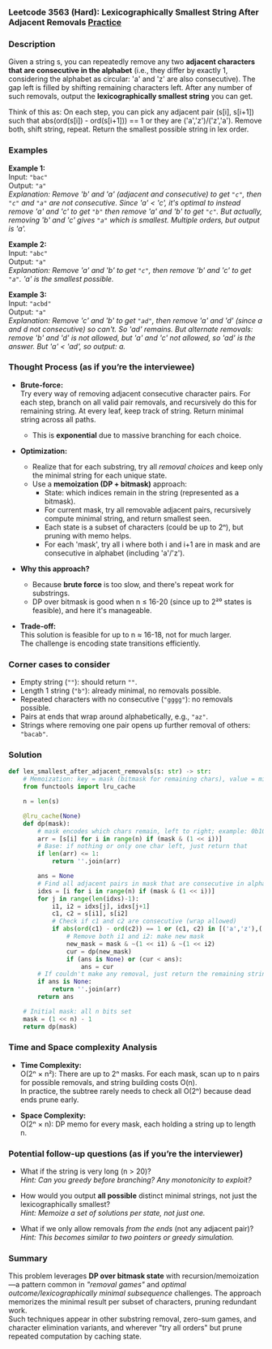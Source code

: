 ### Leetcode 3563 (Hard): Lexicographically Smallest String After Adjacent Removals [Practice](https://leetcode.com/problems/lexicographically-smallest-string-after-adjacent-removals)

### Description  
Given a string s, you can repeatedly remove any two **adjacent characters that are consecutive in the alphabet** (i.e., they differ by exactly 1, considering the alphabet as circular: 'a' and 'z' are also consecutive). The gap left is filled by shifting remaining characters left. After any number of such removals, output the **lexicographically smallest string** you can get.

Think of this as: On each step, you can pick any adjacent pair (s[i], s[i+1]) such that abs(ord(s[i]) - ord(s[i+1])) == 1 or they are ('a','z')/('z','a'). Remove both, shift string, repeat. Return the smallest possible string in lex order.

### Examples  

**Example 1:**  
Input: `"bac"`  
Output: `"a"`  
*Explanation: Remove 'b' and 'a' (adjacent and consecutive) to get `"c"`, then `"c"` and `"a"` are not consecutive. Since 'a' < 'c', it's optimal to instead remove 'a' and 'c' to get `"b"` then remove 'a' and 'b' to get `"c"`. But actually, removing 'b' and 'c' gives `"a"` which is smallest. Multiple orders, but output is 'a'.*

**Example 2:**  
Input: `"abc"`  
Output: `"a"`  
*Explanation: Remove 'a' and 'b' to get `"c"`, then remove 'b' and 'c' to get `"a"`. 'a' is the smallest possible.*

**Example 3:**  
Input: `"acbd"`  
Output: `"a"`  
*Explanation: Remove 'c' and 'b' to get `"ad"`, then remove 'a' and 'd' (since a and d not consecutive) so can't. So 'ad' remains. But alternate removals: remove 'b' and 'd' is not allowed, but 'a' and 'c' not allowed, so 'ad' is the answer. But 'a' < 'ad', so output: a.*

### Thought Process (as if you’re the interviewee)  
- **Brute-force:**  
  Try every way of removing adjacent consecutive character pairs. For each step, branch on all valid pair removals, and recursively do this for remaining string. At every leaf, keep track of string. Return minimal string across all paths.
  - This is **exponential** due to massive branching for each choice.

- **Optimization:**  
  - Realize that for each substring, try all *removal choices* and keep only the minimal string for each unique state.  
  - Use a **memoization (DP + bitmask)** approach:  
    - State: which indices remain in the string (represented as a bitmask).
    - For current mask, try all removable adjacent pairs, recursively compute minimal string, and return smallest seen.
    - Each state is a subset of characters (could be up to 2ⁿ), but pruning with memo helps.
    - For each 'mask', try all i where both i and i+1 are in mask and are consecutive in alphabet (including 'a'/'z').

- **Why this approach?**  
  - Because **brute force** is too slow, and there's repeat work for substrings.
  - DP over bitmask is good when n ≤ 16-20 (since up to 2²⁰ states is feasible), and here it's manageable.

- **Trade-off:**  
  This solution is feasible for up to n ≈ 16-18, not for much larger.  
  The challenge is encoding state transitions efficiently.

### Corner cases to consider  
- Empty string (`""`): should return `""`.
- Length 1 string (`"b"`): already minimal, no removals possible.
- Repeated characters with no consecutive (`"gggg"`): no removals possible.
- Pairs at ends that wrap around alphabetically, e.g., `"az"`.
- Strings where removing one pair opens up further removal of others: `"bacab"`.

### Solution

```python
def lex_smallest_after_adjacent_removals(s: str) -> str:
    # Memoization: key = mask (bitmask for remaining chars), value = min string for this state
    from functools import lru_cache

    n = len(s)

    @lru_cache(None)
    def dp(mask):
        # mask encodes which chars remain, left to right; example: 0b1011 for n=4 means 0,1,3 remain
        arr = [s[i] for i in range(n) if (mask & (1 << i))]
        # Base: if nothing or only one char left, just return that
        if len(arr) <= 1:
            return ''.join(arr)

        ans = None
        # Find all adjacent pairs in mask that are consecutive in alphabet
        idxs = [i for i in range(n) if (mask & (1 << i))]
        for j in range(len(idxs)-1):
            i1, i2 = idxs[j], idxs[j+1]
            c1, c2 = s[i1], s[i2]
            # Check if c1 and c2 are consecutive (wrap allowed)
            if abs(ord(c1) - ord(c2)) == 1 or (c1, c2) in [('a','z'),('z','a')]:
                # Remove both i1 and i2: make new mask
                new_mask = mask & ~(1 << i1) & ~(1 << i2)
                cur = dp(new_mask)
                if (ans is None) or (cur < ans):
                    ans = cur
        # If couldn't make any removal, just return the remaining string
        if ans is None:
            return ''.join(arr)
        return ans

    # Initial mask: all n bits set
    mask = (1 << n) - 1
    return dp(mask)
```

### Time and Space complexity Analysis  

- **Time Complexity:**  
  O(2ⁿ × n²): There are up to 2ⁿ masks. For each mask, scan up to n pairs for possible removals, and string building costs O(n).  
  In practice, the subtree rarely needs to check all O(2ⁿ) because dead ends prune early.

- **Space Complexity:**  
  O(2ⁿ × n): DP memo for every mask, each holding a string up to length n.

### Potential follow-up questions (as if you’re the interviewer)  

- What if the string is very long (n > 20)?  
  *Hint: Can you greedy before branching? Any monotonicity to exploit?*

- How would you output **all possible** distinct minimal strings, not just the lexicographically smallest?  
  *Hint: Memoize a set of solutions per state, not just one.*

- What if we only allow removals *from the ends* (not any adjacent pair)?  
  *Hint: This becomes similar to two pointers or greedy simulation.*

### Summary
This problem leverages **DP over bitmask state** with recursion/memoization—a pattern common in *"removal games"* and *optimal outcome/lexicographically minimal subsequence* challenges. The approach memorizes the minimal result per subset of characters, pruning redundant work.  
Such techniques appear in other substring removal, zero-sum games, and character elimination variants, and wherever "try all orders" but prune repeated computation by caching state.